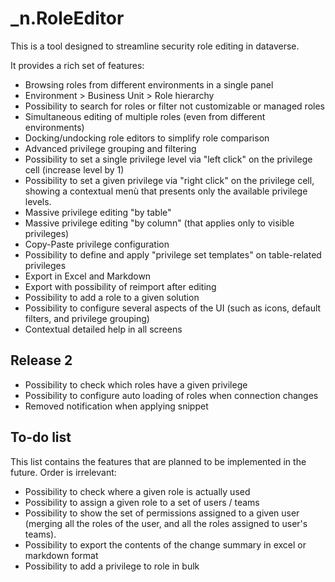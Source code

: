 ﻿# _n.RoleEditor

This is a tool designed to streamline security role editing in dataverse.

It provides a rich set of features:

- Browsing roles from different environments in a single panel
- Environment > Business Unit > Role hierarchy
- Possibility to search for roles or filter not customizable or managed roles
- Simultaneous editing of multiple roles (even from different environments)
- Docking/undocking role editors to simplify role comparison
- Advanced privilege grouping and filtering
- Possibility to set a single privilege level via "left click" on the privilege cell (increase level by 1)
- Possibility to set a given privilege via "right click" on the privilege cell, showing a contextual menù that presents only the available privilege levels.
- Massive privilege editing "by table"
- Massive privilege editing "by column" (that applies only to visible privileges)
- Copy-Paste privilege configuration
- Possibility to define and apply "privilege set templates" on table-related privileges
- Export in Excel and Markdown
- Export with possibility of reimport after editing
- Possibility to add a role to a given solution 
- Possibility to configure several aspects of the UI (such as icons, default filters, and privilege grouping)
- Contextual detailed help in all screens

## Release 2
- Possibility to check which roles have a given privilege
- Possibility to configure auto loading of roles when connection changes
- Removed notification when applying snippet



## To-do list
This list contains the features that are planned to be implemented in the future.
Order is irrelevant:

- Possibility to check where a given role is actually used
- Possibility to assign a given role to a set of users / teams
- Possibility to show the set of permissions assigned to a given user (merging all the roles of the user, and all the roles assigned to user's teams).
- Possibility to export the contents of the change summary in excel or markdown format
- Possibility to add a privilege to role in bulk